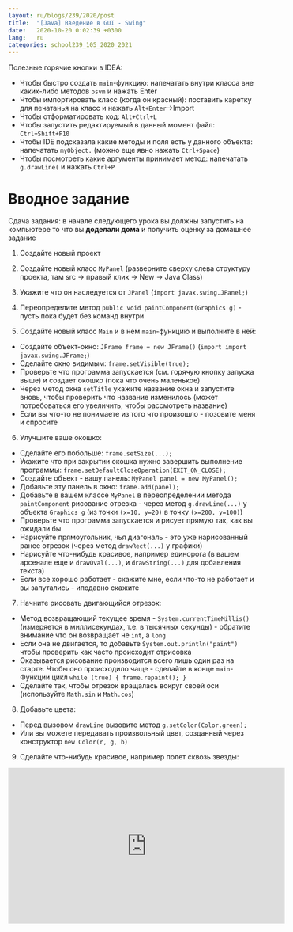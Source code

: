 ```yaml
---
layout: ru/blogs/239/2020/post
title:  "[Java] Введение в GUI - Swing"
date:   2020-10-20 0:02:39 +0300
lang:   ru
categories: school239_105_2020_2021
---
```


Полезные горячие кнопки в IDEA:

 - Чтобы быстро создать ```main```-функцию: напечатать внутри класса вне каких-либо методов ```psvm``` и нажать Enter
 - Чтобы импортировать класс (когда он красный): поставить каретку для печатанья на класс и нажать ```Alt+Enter```->Import
 - Чтобы отформатировать код: ```Alt+Ctrl+L```
 - Чтобы запустить редактируемый в данный момент файл: ```Ctrl+Shift+F10```
 - Чтобы IDE подсказала какие методы и поля есть у данного объекта: напечатать ```myObject.``` (можно еще явно нажать ```Ctrl+Space```)
 - Чтобы посмотреть какие аргументы принимает метод: напечатать ```g.drawLine(``` и нажать ```Ctrl+P```

Вводное задание
===============

Сдача задания: в начале следующего урока вы должны запустить на компьютере то что вы **доделали дома**  и получить оценку за домашнее задание

1) Создайте новый проект

2) Создайте новый класс ```MyPanel``` (разверните сверху слева структуру проекта, там src -> правый клик -> New -> Java Class)

3) Укажите что он наследуется от ```JPanel``` (```import javax.swing.JPanel;```)

4) Переопределите метод ```public void paintComponent(Graphics g)``` - пусть пока будет без команд внутри

5) Создайте новый класс ```Main``` и в нем ```main```-функцию и выполните в ней:

 - Создайте объект-окно: ```JFrame frame = new JFrame()``` (```import import javax.swing.JFrame;```)
 - Сделайте окно видимым: ```frame.setVisible(true);```
 - Проверьте что программа запускается (см. горячую кнопку запуска выше) и создает окошко (пока что очень маленькое)
 - Через метод окна ```setTitle``` укажите название окна и запустите вновь, чтобы проверить что название изменилось (может потребоваться его увеличить, чтобы рассмотреть название)
 - Если вы что-то не понимаете из того что произошло - позовите меня и спросите

6) Улучшите ваше окошко:

 - Сделайте его побольше: ```frame.setSize(...);```
 - Укажите что при закрытии окошка нужно завершить выполнение программы: ```frame.setDefaultCloseOperation(EXIT_ON_CLOSE);```
 - Создайте объект - вашу панель: ```MyPanel panel = new MyPanel();```
 - Добавьте эту панель в окно: ```frame.add(panel);```
 - Добавьте в вашем классе ```MyPanel``` в переопределении метода ```paintComponent``` рисование отрезка - через метод ```g.drawLine(...)``` у объекта ```Graphics g``` (из точки ```(x=10, y=20)``` в точку ```(x=200, y=100)```)
 - Проверьте что программа запускается и рисует прямую так, как вы ожидали бы
 - Нарисуйте прямоугольник, чья диагональ - это уже нарисованный ранее отрезок (через метод ```drawRect(...)``` у графики)
 - Нарисуйте что-нибудь красивое, например единорога (в вашем арсенале еще и ```drawOval(...)```, и ```drawString(...)``` для добавления текста)
 - Если все хорошо работает - скажите мне, если что-то не работает и вы запутались - иподавно скажите

7) Начните рисовать двигающийся отрезок:

 - Метод возвращающий текущее время - ```System.currentTimeMillis()``` (измеряется в миллисекундах, т.е. в тысячных секунды) - обратите внимание что он возвращает не ```int```, а ```long```
 - Если она не двигается, то добавьте ```System.out.println("paint")``` чтобы проверить как часто происходит отрисовка
 - Оказывается рисование производится всего лишь один раз на старте. Чтобы оно происходило чаще - сделайте в конце ```main```-Функции цикл ```while (true) { frame.repaint(); }```
 - Сделайте так, чтобы отрезок вращалась вокруг своей оси (используйте ```Math.sin``` и ```Math.cos```)

8) Добавьте цвета:

 - Перед вызовом ```drawLine``` вызовите метод ```g.setColor(Color.green);```
 - Или вы можете передавать произвольный цвет, созданный через конструктор ```new Color(r, g, b)```

9) Сделайте что-нибудь красивое, например полет сквозь звезды:

<iframe width="560" height="315" src="https://www.youtube.com/embed/aTt_hWASKbs" frameborder="0" allow="accelerometer; autoplay; encrypted-media; gyroscope; picture-in-picture" allowfullscreen></iframe>
